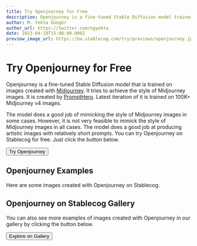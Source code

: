 ```yaml
---
title: Try Openjourney for Free
description: Openjourney is a fine-tuned Stable Diffusion model trained on 100K+ Midjourney v4 images. Try it on Stablecog for free.
author: M. Yekta Güngör
author_url: https://twitter.com/ngyekta
date: 2023-04-18T15:00:00.000Z
preview_image_url: https://ba.stablecog.com/try/previews/openjourney.jpg
---
```


<script>
  import Button from '$components/buttons/Button.svelte'
  import DocImage from '$components/docs/DocImage.svelte'
</script>

# Try Openjourney for Free

Openjourney is a fine-tuned Stable Diffusion model that is trained on images created with [Midjourney](https://midjourney.com). It tries to achieve the style of Midjourney images. It is created by [PromptHero](https://prompthero.com). Latest iteration of it is trained on 100K+ Midjourney v4 images.

The model does a good job of mimicking the style of Midjourney images in some cases. However, it is not very feasible to mimick the style of Midjourney images in all cases. The model does a good job at producing artistic images with relatively short prompts. You can try Openjourney on Stablecog for free. Just click the button below.

<Button class="mt-4" href="https://stablecog.com/generate/?mi=8acfe4c8-751d-4aa6-8c3c-844e3ef478e0&adv=true" target="_blank">
Try Openjourney
</Button>

## Openjourney Examples

Here are some images created with Openjourney on Stablecog.

<DocImage src="https://ba.stablecog.com/guide/models/openjourney.jpg" alt="Openjourney Examples" width="2560" height="3840"/>

## Openjourney on Stablecog Gallery

You can also see more examples of images created with Openjourney in our gallery by clicking the button below.

<Button class="mt-4" href="https://stablecog.com/gallery?mi=8acfe4c8-751d-4aa6-8c3c-844e3ef478e0" target="_blank">
  Explore on Gallery
</Button>
